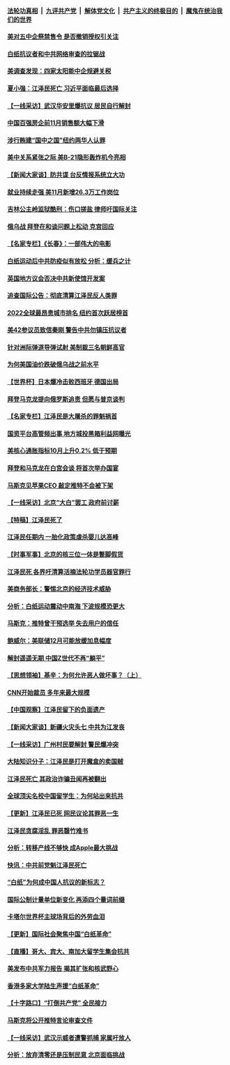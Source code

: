 ####  [法轮功真相](../../../../basic/blob/master/README.md?t=12031302) &nbsp;|&nbsp; [九评共产党](../../../../9ping.md/blob/master/README.md?t=12031302) &nbsp;|&nbsp; [解体党文化](../../../../jtdwh.md/blob/master/README.md?t=12031302)  &nbsp;|&nbsp; [共产主义的终极目的](../../../../gczydzjmd.md/blob/master/README.md?t=12031302) &nbsp;|&nbsp; [魔鬼在统治我们的世界](../../../../mgztzwmdsj.md/blob/master/README.md?t=12031302) 

#### [美对五中企祭禁售令 是否撤销授权引关注](../pages/nf4514/n13877620.md?t=12031302) 

#### [白纸抗议者和中共网络审查的拉锯战](../pages/nf4514/n13877688.md?t=12031302) 

#### [美调查发现：四家太阳能中企规避关税](../pages/nf4514/n13877642.md?t=12031302) 

#### [夏小强：江泽民死亡 习近平面临最后选择](../pages/nf4514/n13877645.md?t=12031302) 

#### [【一线采访】武汉华安⾥爆抗议 居民自行解封](../pages/nf4514/n13877591.md?t=12031302) 

#### [中国百强房企前11月销售额大幅下滑](../pages/nf4514/n13877619.md?t=12031302) 

#### [涉行贿建“国中之国”纽约两华人认罪](../pages/nf4514/n13877200.md?t=12031302) 

#### [美中关系紧张之际 美B-21隐形轰炸机今亮相](../pages/nf4514/n13877576.md?t=12031302) 

#### [【新闻大家谈】防共谍 台反情报系统立大功](../pages/nf4514/n13877501.md?t=12031302) 

#### [就业持续走强 美11月新增26.3万工作岗位](../pages/nf4514/n13877538.md?t=12031302) 

#### [吉林公主岭监狱酷刑：伤口搓盐 律师吁国际关注](../pages/nf4514/n13877570.md?t=12031302) 

#### [俄乌战 拜登在和谈问题上松动 克宫回应](../pages/nf4514/n13877463.md?t=12031302) 

#### [【名家专栏】《长春》：一部伟大的电影](../pages/nf4514/n13876765.md?t=12031302) 

#### [白纸运动后中共防疫似有放松 分析：缓兵之计](../pages/nf4514/n13877425.md?t=12031302) 

#### [英国地方议会否决中共新使馆开发案](../pages/nf4514/n13877280.md?t=12031302) 

#### [追查国际公告：彻底清算江泽民反人类罪](../pages/nf4514/n13877248.md?t=12031302) 

#### [2022全球最昂贵城市排名 纽约首次跃居榜首](../pages/nf4514/n13877054.md?t=12031302) 

#### [美42参议员致信秦刚 警告中共勿镇压抗议者](../pages/nf4514/n13877070.md?t=12031302) 

#### [针对洲际弹道导弹试射 美制裁三名朝鲜高官](../pages/nf4514/n13876955.md?t=12031302) 

#### [为何美国油价跌破俄乌战之前水平](../pages/nf4514/n13876960.md?t=12031302) 

#### [【世界杯】日本爆冷击败西班牙 德国出局](../pages/nf4514/n13876975.md?t=12031302) 

#### [拜登马克龙提向俄罗斯追责 但愿与普京谈判](../pages/nf4514/n13876932.md?t=12031302) 

#### [【名家专栏】江泽民是大屠杀的罪魁祸首](../pages/nf4514/n13876700.md?t=12031302) 

#### [国资平台高管频出事 地方城投黑箱利益网曝光](../pages/nf4514/n13876893.md?t=12031302) 

#### [美核心通胀指标10月上升0.2% 低于预期](../pages/nf4514/n13876265.md?t=12031302) 

#### [拜登和马克龙在白宫会谈 将首次举办国宴](../pages/nf4514/n13876725.md?t=12031302) 

#### [马斯克见苹果CEO 敲定推特不会被下架](../pages/nf4514/n13876640.md?t=12031302) 

#### [【一线采访】北京“大白”罢工 政府前讨薪](../pages/nf4514/n13876620.md?t=12031302) 

#### [【特稿】江泽民死了](../pages/nf4514/n13876300.md?t=12031302) 

#### [江泽民任期内 一胎化政策虐杀婴儿达高峰](../pages/nf4514/n13876612.md?t=12031302) 

#### [【时事军事】北京的核三位一体是蹩脚假货](../pages/nf4514/n13876506.md?t=12031302) 

#### [江泽民死 各界吁清算活摘法轮功学员器官罪行](../pages/nf4514/n13876691.md?t=12031302) 

#### [美商务部长：警惕北京的经济技术威胁](../pages/nf4514/n13876310.md?t=12031302) 

#### [分析：白纸运动震动中南海 下波规模恐更大](../pages/nf4514/n13876019.md?t=12031302) 

#### [马斯克：推特曾干预选举 失去用户的信任](../pages/nf4514/n13876434.md?t=12031302) 

#### [鲍威尔：美联储12月可能放缓加息幅度](../pages/nf4514/n13876342.md?t=12031302) 

#### [解封遥遥无期 中国Z世代不再“躺平”](../pages/nf4514/n13876294.md?t=12031302) 

#### [【思想领袖】基辛：为何允许恶人做坏事？（上）](../pages/nf4514/n13875667.md?t=12031302) 

#### [CNN开始裁员 多年来最大规模](../pages/nf4514/n13876274.md?t=12031302) 

#### [【中国观察】江泽民留下的负面遗产](../pages/nf4514/n13876194.md?t=12031302) 

#### [【新闻大家谈】新疆火灾头七 中共为江发丧](../pages/nf4514/n13876165.md?t=12031302) 

#### [【一线采访】广州村民要解封 警民爆冲突](../pages/nf4514/n13876058.md?t=12031302) 

#### [大陆知识分子：江泽民是打开魔盒的卖国贼](../pages/nf4514/n13876056.md?t=12031302) 

#### [江泽民死亡 其政治诈骗丑闻再被翻出](../pages/nf4514/n13876045.md?t=12031302) 

#### [全球顶尖名校中国留学生：为何站出来抗共](../pages/nf4514/n13876110.md?t=12031302) 

#### [【更新】江泽民已死 网民议论其罪恶一生](../pages/nf4514/n13876029.md?t=12031302) 

#### [江泽民贪腐淫乱 罪恶罄竹难书](../pages/nf4514/n13876017.md?t=12031302) 

#### [分析：转移产线不够快 成Apple最大挑战](../pages/nf4514/n13876000.md?t=12031302) 

#### [快讯：中共前党魁江泽民死亡](../pages/nf4514/n13875999.md?t=12031302) 

#### [“白纸”为何成中国人抗议的新标志？](../pages/nf4514/n13875761.md?t=12031302) 

#### [国际公制计量单位新变化 再添四个量词前缀](../pages/nf4514/n13875590.md?t=12031302) 

#### [卡塔尔世界杯主球场背后的外劳血泪](../pages/nf4514/n13875681.md?t=12031302) 

#### [【更新】国际社会聚焦中国“白纸革命”](../pages/nf4514/n13875376.md?t=12031302) 

#### [【直播】哥大、宾大、南加大留学生集会抗共](../pages/nf4514/n13875540.md?t=12031302) 

#### [美发布中共军力报告 揭其扩张和核武野心](../pages/nf4514/n13875585.md?t=12031302) 

#### [香港多家大学陆生声援“白纸革命”](../pages/nf4514/n13875553.md?t=12031302) 

#### [【十字路口】“打倒共产党” 全民接力](../pages/nf4514/n13875475.md?t=12031302) 

#### [马斯克将公开推特言论审查文件](../pages/nf4514/n13875527.md?t=12031302) 

#### [【一线采访】武汉示威者遭警抓捕 家属吁放人](../pages/nf4514/n13875391.md?t=12031302) 

#### [分析：放弃清零还是压制民意 北京面临挑战](../pages/nf4514/n13875070.md?t=12031302) 

